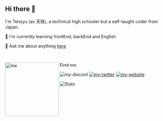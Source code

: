 ## Hi there 👋

I'm Tenzyu (as 天珠), a technical high schooler but a self-taught coder from Japan.

🌱 I'm currently learning frontEnd, backEnd and English

💬 Ask me about anything [here](https://github.com/tenzyu/tenzyu/issues)

<!-- Recently contributed to [mii-gruop](https://github.com/mii-group) and [ken-match](https://github.com/ken-match) -->

<br />

<p>
  <img width="175px" alt="me" align="left" src="https://cdn.discordapp.com/attachments/752286472383758416/757471800203673700/me.png" />
</p>

> **Find me**
<p>
  <img src="https://img.shields.io/static/v1?style=flat&logo=discord&logoColor=8DA3F2&label=&labelColor=505050&color=505050&message=tenzyu%238219" alt="my-discord" />
  <a href="https://twitter.com/masudatenzyu"><img src="https://img.shields.io/static/v1?style=flat&logo=twitter&label=&labelColor=505050&color=505050&message=twitter" alt="my-twitter" /></a>
  <a href="https://tenzyu.com/"><img src="https://img.shields.io/static/v1?style=flat&logo=netlify&label=&labelColor=505050&color=505050&message=website" alt="my-website" /></a>
</p>

<img alt="Stats" src="https://github-readme-stats.vercel.app/api/top-langs/?username=tenzyu&layout=compact&theme=graywhite" />
